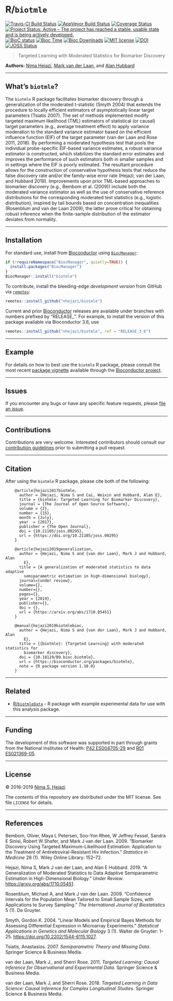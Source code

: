
<!-- README.md is generated from README.Rmd. Please edit that file -->

# R/`biotmle`

[![Travis-CI Build
Status](https://travis-ci.org/nhejazi/biotmle.svg?branch=master)](https://travis-ci.org/nhejazi/biotmle)
[![AppVeyor Build
Status](https://ci.appveyor.com/api/projects/status/github/nhejazi/biotmle?branch=master&svg=true)](https://ci.appveyor.com/project/nhejazi/biotmle/)
[![Coverage
Status](https://img.shields.io/codecov/c/github/nhejazi/biotmle/master.svg)](https://codecov.io/github/nhejazi/biotmle?branch=master)
[![Project Status: Active – The project has reached a stable, usable
state and is being actively
developed.](http://www.repostatus.org/badges/latest/active.svg)](http://www.repostatus.org/#active)
[![BioC
status](http://www.bioconductor.org/shields/build/release/bioc/biotmle.svg)](https://bioconductor.org/checkResults/release/bioc-LATEST/biotmle)
[![Bioc
Time](http://bioconductor.org/shields/years-in-bioc/biotmle.svg)](https://bioconductor.org/packages/release/bioc/html/biotmle.html)
[![Bioc
Downloads](http://bioconductor.org/shields/downloads/biotmle.svg)](https://bioconductor.org/packages/release/bioc/html/biotmle.html)
[![MIT
license](http://img.shields.io/badge/license-MIT-brightgreen.svg)](http://opensource.org/licenses/MIT)
[![DOI](https://zenodo.org/badge/65854775.svg)](https://zenodo.org/badge/latestdoi/65854775)
[![JOSS
Status](http://joss.theoj.org/papers/02be843d9bab1b598187bfbb08ce3949/status.svg)](http://joss.theoj.org/papers/02be843d9bab1b598187bfbb08ce3949)

> Targeted Learning with Moderated Statistics for Biomarker Discovery

**Authors:** [Nima Hejazi](https://nimahejazi.org), [Mark van der
Laan](https://vanderlaan-lab.org/about), and [Alan
Hubbard](https://hubbard.berkeley.edu)

-----

## What’s `biotmle`?

The `biotmle` R package facilitates biomarker discovery through a
generalization of the moderated t-statistic (Smyth 2004) that extends
the procedure to locally efficient estimators of asymptotically linear
target parameters (Tsiatis 2007). The set of methods implemented modify
targeted maximum likelihood (TML) estimators of statistical (or causal)
target parameters (e.g., average treatment effect) to apply variance
moderation to the standard variance estimator based on the efficient
influence function (EIF) of the target parameter (van der Laan and Rose
2011, 2018). By performing a moderated hypothesis test that pools the
individual probe-specific EIF-based variance estimates, a robust
variance estimator is constructed, which stabilizes the standard error
estimates and improves the performance of such estimators both in
smaller samples and in settings where the EIF is poorly estimated. The
resultant procedure allows for the construction of conservative
hypothesis tests that reduce the false discovery rate and/or the
family-wise error rate (Hejazi, van der Laan, and Hubbard 2019).
Improvements upon prior TML-based approaches to biomarker discovery
(e.g., Bembom et al. (2009)) include both the moderated variance
estimator as well as the use of conservative reference distributions for
the corresponding moderated test statistics (e.g., logistic
distribution), inspired by tail bounds based on concentration
inequalities (Rosenblum and van der Laan 2009); the latter prove
critical for obtaining robust inference when the finite-sample
distribution of the estimator deviates from normality.

-----

## Installation

For standard use, install from
[Bioconductor](https://bioconductor.org/packages/biotmle) using
[`BiocManager`](https://CRAN.R-project.org/package=BiocManager):

``` r
if (!requireNamespace("BiocManager", quietly=TRUE)) {
  install.packages("BiocManager")
}
BiocManager::install("biotmle")
```

To contribute, install the bleeding-edge *development version* from
GitHub via [`remotes`](https://CRAN.R-project.org/package=remotes):

``` r
remotes::install_github("nhejazi/biotmle")
```

Current and prior [Bioconductor](https://bioconductor.org) releases are
available under branches with numbers prefixed by “RELEASE\_”. For
example, to install the version of this package available via
Bioconductor 3.6, use

``` r
remotes::install_github("nhejazi/biotmle", ref = "RELEASE_3_6")
```

-----

## Example

For details on how to best use the `biotmle` R package, please consult
the most recent [package
vignette](https://bioconductor.org/packages/release/bioc/vignettes/biotmle/inst/doc/exposureBiomarkers.html)
available through the [Bioconductor
project](https://bioconductor.org/packages/biotmle).

-----

## Issues

If you encounter any bugs or have any specific feature requests, please
[file an issue](https://github.com/nhejazi/biotmle/issues).

-----

## Contributions

Contributions are very welcome. Interested contributors should consult
our [contribution
guidelines](https://github.com/nhejazi/biotmle/blob/master/CONTRIBUTING.md)
prior to submitting a pull request.

-----

## Citation

After using the `biotmle` R package, please cite both of the following:

``` 
    @article{hejazi2017biotmle,
      author = {Hejazi, Nima S and Cai, Weixin and Hubbard, Alan E},
      title = {biotmle: Targeted Learning for Biomarker Discovery},
      journal = {The Journal of Open Source Software},
      volume = {2},
      number = {15},
      month = {July},
      year  = {2017},
      publisher = {The Open Journal},
      doi = {10.21105/joss.00295},
      url = {https://doi.org/10.21105/joss.00295}
    }

    @article{hejazi2019generalization,
      author = {Hejazi, Nima S and {van der Laan}, Mark J and Hubbard, Alan
        E},
      title = {A generalization of moderated statistics to data adaptive
        semiparametric estimation in high-dimensional biology},
      journal={under review},
      volume={},
      number={},
      pages={},
      year = {2019},
      publisher={},
      doi = {},
      url = {https://arxiv.org/abs/1710.05451}
    }

    @manual{hejazi2019biotmlebioc,
      author = {Hejazi, Nima S and {van der Laan}, Mark J and Hubbard, Alan
        E},
      title = {{biotmle}: {Targeted Learning} with moderated statistics for
        biomarker discovery},
      doi = {10.18129/B9.bioc.biotmle},
      url = {https://bioconductor.org/packages/biotmle},
      note = {R package version 1.10.0}
    }
```

-----

## Related

  - [R/`biotmleData`](https://github.com/nhejazi/biotmleData) - R
    package with example experimental data for use with this analysis
    package.

-----

## Funding

The development of this software was supported in part through grants
from the National Institutes of Health: [P42
ES004705-29](https://projectreporter.nih.gov/project_info_details.cfm?aid=9260357&map=y)
and [R01
ES021369-05](https://projectreporter.nih.gov/project_info_description.cfm?aid=9210551&icde=37849782&ddparam=&ddvalue=&ddsub=&cr=1&csb=default&cs=ASC&pball=).

-----

## License

© 2016-2019 [Nima S. Hejazi](https://nimahejazi.org)

The contents of this repository are distributed under the MIT license.
See file `LICENSE` for details.

-----

## References

<div id="refs" class="references">

<div id="ref-bembom2009biomarker">

Bembom, Oliver, Maya L Petersen, Soo-Yon Rhee, W Jeffrey Fessel, Sandra
E Sinisi, Robert W Shafer, and Mark J van der Laan. 2009. “Biomarker
Discovery Using Targeted Maximum-Likelihood Estimation: Application to
the Treatment of Antiretroviral-Resistant Hiv Infection.” *Statistics in
Medicine* 28 (1). Wiley Online Library: 152–72.

</div>

<div id="ref-hejazi2019generalization">

Hejazi, Nima S, Mark J van der Laan, and Alan E Hubbard. 2019. “A
Generalization of Moderated Statistics to Data Adaptive Semiparametric
Estimation in High-Dimensional Biology.” *Under Review*.
<https://arxiv.org/abs/1710.05451>.

</div>

<div id="ref-rosenblum2009confidence">

Rosenblum, Michael A, and Mark J van der Laan. 2009. “Confidence
Intervals for the Population Mean Tailored to Small Sample Sizes, with
Applications to Survey Sampling.” *The International Journal of
Biostatistics* 5 (1). De Gruyter.

</div>

<div id="ref-smyth2004linear">

Smyth, Gordon K. 2004. “Linear Models and Empirical Bayes Methods for
Assessing Differential Expression in Microarray Experiments.”
*Statistical Applications in Genetics and Molecular Biology* 3 (1).
Walter de Gruyter: 1–25. <https://doi.org/10.2202/1544-6115.1027>.

</div>

<div id="ref-tsiatis2007semiparametric">

Tsiatis, Anastasios. 2007. *Semiparametric Theory and Missing Data*.
Springer Science & Business Media.

</div>

<div id="ref-vdl2011targeted">

van der Laan, Mark J., and Sherri Rose. 2011. *Targeted Learning: Causal
Inference for Observational and Experimental Data*. Springer Science &
Business Media.

</div>

<div id="ref-vdl2018targeted">

van der Laan, Mark J, and Sherri Rose. 2018. *Targeted Learning in Data
Science: Causal Inference for Complex Longitudinal Studies*. Springer
Science & Business Media.

</div>

</div>
